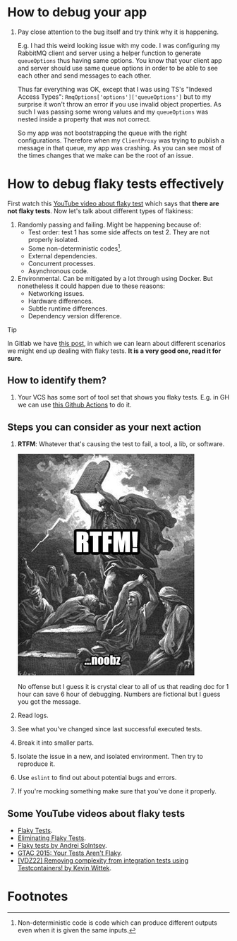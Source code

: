 # How to debug your app

1. Pay close attention to the bug itself and try think why it is happening.

   E.g. I had this weird looking issue with my code. I was configuring my RabbitMQ client and server using a helper function to generate `queueOptions` thus having same options. You know that your client app and server should use same queue options in order to be able to see each other and send messages to each other.

   Thus far everything was OK, except that I was using TS's "Indexed Access Types": `RmqOptions['options']['queueOptions']` but to my surprise it won't throw an error if you use invalid object properties. As such I was passing some wrong values and my `queueOptions` was nested inside a property that was not correct.

   So my app was not bootstrapping the queue with the right configurations. Therefore when my `ClientProxy` was trying to publish a message in that queue, my app was crashing. As you can see most of the times changes that we make can be the root of an issue.

# How to debug flaky tests effectively

First watch this [YouTube video about flaky test](https://youtu.be/CL1w32iCVM4?si=7IPoTynDTPgLFgtk) which says that **there are not flaky tests**. Now let's talk about different types of flakiness:

1. Randomly passing and failing. Might be happening because of:
   - Test order: test 1 has some side affects on test 2. They are not properly isolated.
   - Some non-deterministic codes[^1].
   - External dependencies.
   - Concurrent processes.
   - Asynchronous code.
2. Environmental. Can be mitigated by a lot through using Docker. But nonetheless it could happen due to these reasons:
   - Networking issues.
   - Hardware differences.
   - Subtle runtime differences.
   - Dependency version difference.

> [!TIP]
>
> In Gitlab we have [this post](https://docs.gitlab.com/ee/development/testing_guide/unhealthy_tests.html#flaky-tests), in which we can learn about different scenarios we might end up dealing with flaky tests. **It is a very good one, read it for sure**.

## How to identify them?

1. Your VCS has some sort of tool set that shows you flaky tests. E.g. in GH we can use [this Github Actions](https://github.com/ctrf-io/github-actions-test-reporter-ctrf) to do it.

## Steps you can consider as your next action

1. **RTFM**: Whatever that's causing the test to fail, a tool, a lib, or software.

   ![Read the fucking manual](./rtfm.png)

   No offense but I guess it is crystal clear to all of us that reading doc for 1 hour can save 6 hour of debugging. Numbers are fictional but I guess you got the message.

1. Read logs.
1. See what you've changed since last successful executed tests.
1. Break it into smaller parts.
1. Isolate the issue in a new, and isolated environment. Then try to reproduce it.
1. Use `eslint` to find out about potential bugs and errors.
1. If you're mocking something make sure that you've done it properly.

## Some YouTube videos about flaky tests

- [Flaky Tests](https://youtu.be/Gn2TcLR2Cy0?si=a08AH5LjiilFvR2j).
- [Eliminating Flaky Tests](https://youtu.be/Q4c5cvt1b3k?si=KepCcB0ty02ILxfG).
- [Flaky tests by Andrei Solntsev](https://youtu.be/18J2_4a4Cl4?si=OGfGdd7zq211NQkf).
- [GTAC 2015: Your Tests Aren't Flaky](https://youtu.be/hmk1h40shaE?si=djZh6hpdMJ7GjAdN).
- [[VDZ22] Removing complexity from integration tests using Testcontainers! by Kevin Wittek](https://youtu.be/3OqHSI6QIwA?si=d-VGc0cKip7dV0ca).

# Footnotes

[^1]: Non-deterministic code is code which can produce different outputs even when it is given the same inputs.
